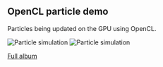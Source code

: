 ## OpenCL particle demo

Particles being updated on the GPU using OpenCL.

![Particle simulation](http://i.imgur.com/gGZ3orL.png)
![Particle simulation](http://i.imgur.com/UIIbOdj.png)

[Full album](http://imgur.com/a/BlaAG)

